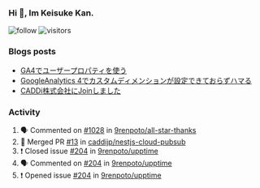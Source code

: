 ### Hi 👋, Im Keisuke Kan.

<!--
**9renpoto/9renpoto** is a ✨ _special_ ✨ repository because its `README.md` (this file) appears on your GitHub profile.

Here are some ideas to get you started:

- 🔭 I’m currently working on ...
- 🌱 I’m currently learning ...
- 👯 I’m looking to collaborate on ...
- 🤔 I’m looking for help with ...
- 💬 Ask me about ...
- 📫 How to reach me: ...
- 😄 Pronouns: ...
- ⚡ Fun fact: ...
-->

![follow](https://img.shields.io/github/followers/9renpoto?label=Follow&style=social)
![visitors](https://komarev.com/ghpvc/?username=9renpoto&label=Profile%20views&color=0e75b6&style=flat)

### Blogs posts

<!-- BLOG-POST-LIST:START -->
- [GA4でユーザープロパティを使う](https://9renpoto.dev/2021/02/21/google-analytics-4-user-properties/)
- [GoogleAnalytics 4でカスタムディメンションが設定できておらずハマる](https://9renpoto.dev/2021/02/13/google-analytics-4/)
- [CADDi株式会社にJoinしました](https://9renpoto.dev/2020/12/05/join/)
<!-- BLOG-POST-LIST:END -->

### Activity

<!--START_SECTION:activity-->
1. 🗣 Commented on [#1028](https://github.com/9renpoto/all-star-thanks/issues/1028) in [9renpoto/all-star-thanks](https://github.com/9renpoto/all-star-thanks)
2. 🎉 Merged PR [#13](https://github.com/caddijp/nestjs-cloud-pubsub/pull/13) in [caddijp/nestjs-cloud-pubsub](https://github.com/caddijp/nestjs-cloud-pubsub)
3. ❗️ Closed issue [#204](https://github.com/9renpoto/upptime/issues/204) in [9renpoto/upptime](https://github.com/9renpoto/upptime)
4. 🗣 Commented on [#204](https://github.com/9renpoto/upptime/issues/204) in [9renpoto/upptime](https://github.com/9renpoto/upptime)
5. ❗️ Opened issue [#204](https://github.com/9renpoto/upptime/issues/204) in [9renpoto/upptime](https://github.com/9renpoto/upptime)
<!--END_SECTION:activity-->

<!--START_SECTION:waka-->
<!--END_SECTION:waka-->